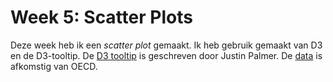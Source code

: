 # Week 5: Scatter Plots
Deze week heb ik een *scatter plot* gemaakt.
Ik heb gebruik gemaakt van D3 en de D3-tooltip.
De [D3 tooltip](https://github.com/Caged/d3-tip) is geschreven door Justin Palmer.
De [data](https://data.oecd.org/api/sdmx-json-documentation/#d.en.330346) is afkomstig van OECD.
